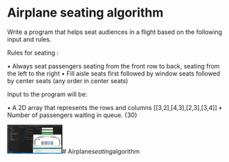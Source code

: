 # Airplane seating algorithm

Write a program that helps seat audiences in a flight based on the
following input and rules.

Rules for seating :

• Always seat passengers seating from the front row to back,
seating from the left to the right
• Fill aisle seats first followed by window seats followed by center
seats (any order in center seats)

Input to the program will be:

• A 2D array that represents the rows and columns [[3,2],[4,3],[2,3],[3,4]]
• Number of passengers waiting in queue. {30}

<img src="/img/Airplane.png" width="128"/>#   A i r p l a n e _ s e a t i n g _ a l g o r i t h m 
 
 